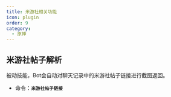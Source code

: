 ```yaml
---
title: 米游社相关功能
icon: plugin
order: 9
category:
  - 原神
---
```


## 米游社帖子解析
被动技能，Bot会自动对聊天记录中的米游社帖子链接进行截图返回。
- 命令：**`米游社帖子链接`**